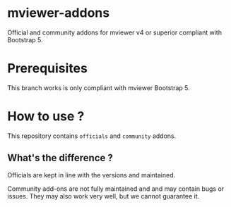# mviewer-addons

Official and community addons for mviewer v4 or superior compliant with Bootstrap 5.

# Prerequisites

This branch works is only compliant with mviewer Bootstrap 5.

# How to use ?

This repository contains `officials` and `community` addons.

## What's the difference ?

Officials are kept in line with the versions and maintained.

Community add-ons are not fully maintained and and may contain bugs or issues. They may also work very well, but we cannot guarantee it.
